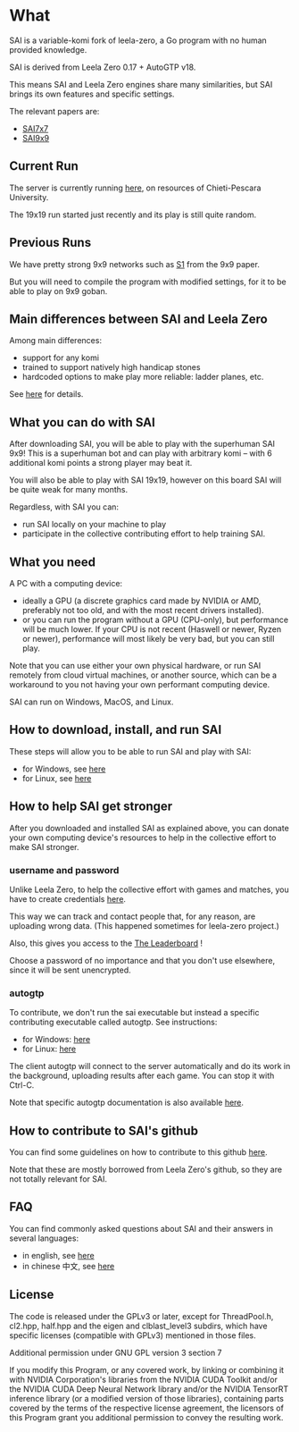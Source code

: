 # What

SAI is a variable-komi fork of leela-zero, a Go program with no human
 provided knowledge.

SAI is derived from Leela Zero 0.17 + AutoGTP v18.

This means SAI and Leela Zero engines share many similarities, but SAI
 brings its own features and specific settings.

The relevant papers are:

- [SAI7x7](https://arxiv.org/abs/1809.03928)
- [SAI9x9](https://arxiv.org/abs/1905.10863)

## Current Run

The server is currently running [here](http://sai.unich.it/), on
 resources of Chieti-Pescara University.

The 19x19 run started just recently and its play is still quite random.

## Previous Runs

We have pretty strong 9x9 networks such as
 [S1](http://sai.unich.it/networks/94619dea457de054503cec030269ce842c47055ba51e96db8fee841dfbaf05f9.gz)
 from the 9x9 paper.

But you will need to compile the program with modified settings, for it
 to be able to play on 9x9 goban.

## Main differences between SAI and Leela Zero

Among main differences:

- support for any komi
- trained to support natively high handicap stones
- hardcoded options to make play more reliable: ladder planes, etc.

See [here](/docs/DIFFERENCES-SAI-LZ.md) for details.

## What you can do with SAI

After downloading SAI, you will be able to play with the superhuman SAI 9x9!
 This is a superhuman bot and can play with arbitrary komi – with 6 additional
 komi points a strong player may beat it.

You will also be able to play with SAI 19x19, however on this board SAI will
 be quite weak for many months.

Regardless, with SAI you can:

- run SAI locally on your machine to play
- participate in the collective contributing effort to help training SAI.

## What you need

A PC with a computing device:

- ideally a GPU (a discrete graphics card made by NVIDIA or AMD,
 preferably not too old, and with the most recent drivers installed).
- or you can run the program without a GPU (CPU-only), but performance
 will be much lower. If your CPU is not recent (Haswell or newer, Ryzen
 or newer), performance will most likely be very bad, but you can still play.

Note that you can use either your own physical hardware, or run SAI
 remotely from cloud virtual machines, or another source, which can
 be a workaround to you not having your own performant computing device.

SAI can run on Windows, MacOS, and Linux.

## How to download, install, and run SAI

These steps will allow you to be able to run SAI and play with SAI:

- for Windows, see [here](/docs/RUN-WINDOWS.md)
- for Linux, see [here](/docs/RUN-LINUX.md)

## How to help SAI get stronger

After you downloaded and installed SAI as explained above, you can
 donate your own computing device's resources to help in the collective
 effort to make SAI stronger.

### username and password

Unlike Leela Zero, to help the collective effort with games and matches,
 you have to create credentials [here](http://sai.unich.it/user-request).

This way we can track and contact people that, for any reason, are
 uploading wrong data. (This happened sometimes for leela-zero project.)

Also, this gives you access to the [The Leaderboard](http://sai.unich.it/leaderboard) !

Choose a password of no importance and that you don't use elsewhere,
 since it will be sent unencrypted.

### autogtp

To contribute, we don't run the sai executable but instead a specific
 contributing executable called autogtp. See instructions:

- for Windows: [here](/docs/CONTRIBUTING-WINDOWS.md)
- for Linux: [here](/docs/CONTRIBUTING-LINUX.md)

The client autogtp will connect to the server automatically and do its
work in the background, uploading results after each game. You can
stop it with Ctrl-C.

Note that specific autogtp documentation is also available
 [here](/autogtp/README.md).

## How to contribute to SAI's github

You can find some guidelines on how to contribute to this github
 [here](/docs/CONTRIBUTING-GITHUB.md).

Note that these are mostly borrowed from Leela Zero's github, so
 they are not totally relevant for SAI.

## FAQ

You can find commonly asked questions about SAI and their answers
 in several languages:

- in english, see [here](/docs/FAQ-ENGLISH.md)
- in chinese 中文, see [here](/docs/FAQ-CHINESE.md)

## License

The code is released under the GPLv3 or later, except for
ThreadPool.h, cl2.hpp, half.hpp and the eigen and clblast_level3
subdirs, which have specific licenses (compatible with GPLv3)
mentioned in those files.

Additional permission under GNU GPL version 3 section 7

If you modify this Program, or any covered work, by linking or
combining it with NVIDIA Corporation's libraries from the
NVIDIA CUDA Toolkit and/or the NVIDIA CUDA Deep Neural
Network library and/or the NVIDIA TensorRT inference library
(or a modified version of those libraries), containing parts covered
by the terms of the respective license agreement, the licensors of
this Program grant you additional permission to convey the resulting
work.
